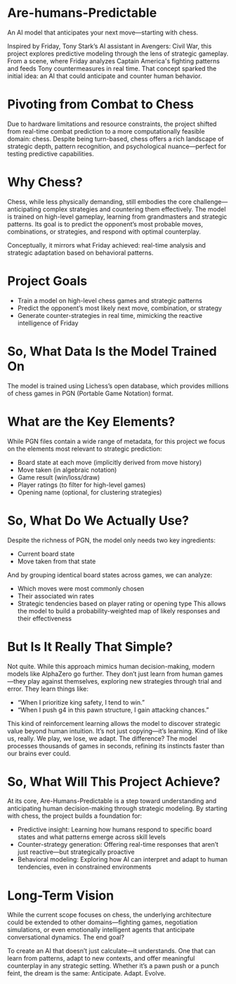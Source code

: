 # Are-humans-Predictable
An AI model that anticipates your next move—starting with chess.

Inspired by Friday, Tony Stark’s AI assistant in Avengers: Civil War, this project explores predictive modeling through the lens of strategic gameplay. From a scene, where Friday analyzes Captain America's fighting patterns and feeds Tony countermeasures in real time. That concept sparked the initial idea: an AI that could anticipate and counter human behavior.

# Pivoting from Combat to Chess
Due to hardware limitations and resource constraints, the project shifted from real-time combat prediction to a more computationally feasible domain: chess. Despite being turn-based, chess offers a rich landscape of strategic depth, pattern recognition, and psychological nuance—perfect for testing predictive capabilities.

# Why Chess?
Chess, while less physically demanding, still embodies the core challenge—anticipating complex strategies and countering them effectively. The model is trained on high-level gameplay, learning from grandmasters and strategic patterns. Its goal is to predict the opponent’s most probable moves, combinations, or strategies, and respond with optimal counterplay.

Conceptually, it mirrors what Friday achieved: real-time analysis and strategic adaptation based on behavioral patterns.

# Project Goals
- Train a model on high-level chess games and strategic patterns
- Predict the opponent’s most likely next move, combination, or strategy
- Generate counter-strategies in real time, mimicking the reactive intelligence of Friday

# So, What Data Is the Model Trained On
The model is trained using Lichess’s open database, which provides millions of chess games in PGN (Portable Game Notation) format.

# What are the Key Elements?
While PGN files contain a wide range of metadata, for this project we focus on the elements most relevant to strategic prediction:
- Board state at each move (implicitly derived from move history)
- Move taken (in algebraic notation)
- Game result (win/loss/draw)
- Player ratings (to filter for high-level games)
- Opening name (optional, for clustering strategies)

# So, What Do We Actually Use?
Despite the richness of PGN, the model only needs two key ingredients:
- Current board state
- Move taken from that state

And by grouping identical board states across games, we can analyze:
- Which moves were most commonly chosen
- Their associated win rates
- Strategic tendencies based on player rating or opening type
This allows the model to build a probability-weighted map of likely responses and their effectiveness


# But Is It Really That Simple?
Not quite. While this approach mimics human decision-making, modern models like AlphaZero go further. They don’t just learn from human games—they play against themselves, exploring new strategies through trial and error.
They learn things like:
- “When I prioritize king safety, I tend to win.”
- “When I push g4 in this pawn structure, I gain attacking chances.”

This kind of reinforcement learning allows the model to discover strategic value beyond human intuition. It’s not just copying—it’s learning.
Kind of like us, really. We play, we lose, we adapt. The difference?
The model processes thousands of games in seconds, refining its instincts faster than our brains ever could.

# So, What Will This Project Achieve?
At its core, Are-Humans-Predictable is a step toward understanding and anticipating human decision-making through strategic modeling. By starting with chess, the project builds a foundation for:
- Predictive insight: Learning how humans respond to specific board states and what patterns emerge across skill levels
- Counter-strategy generation: Offering real-time responses that aren’t just reactive—but strategically proactive
- Behavioral modeling: Exploring how AI can interpret and adapt to human tendencies, even in constrained environments

# Long-Term Vision
While the current scope focuses on chess, the underlying architecture could be extended to other domains—fighting games, negotiation simulations, or even emotionally intelligent agents that anticipate conversational dynamics.
The end goal?

To create an AI that doesn’t just calculate—it understands. One that can learn from patterns, adapt to new contexts, and offer meaningful counterplay in any strategic setting.
Whether it’s a pawn push or a punch feint, the dream is the same:
Anticipate. Adapt. Evolve.
